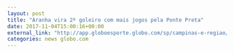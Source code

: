 ```yaml
---
layout: post
title: "Aranha vira 2º goleiro com mais jogos pela Ponte Preta"
date: 2017-11-04T15:00:16+00:00
external_link: "http://app.globoesporte.globo.com/sp/campinas-e-regiao/futebol/times/ponte-preta/aranha-vira-2o-goleiro-com-mais-jogos-pela-ponte/"
categories: news globo.com
---
```

